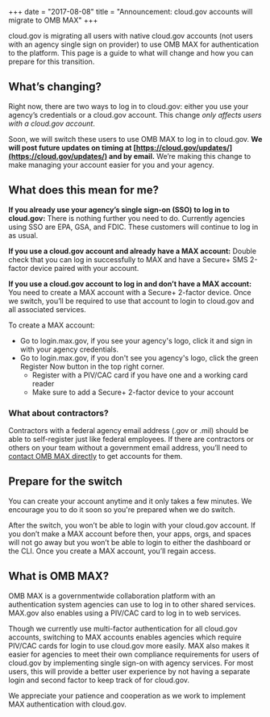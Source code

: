 +++
date = "2017-08-08"
title = "Announcement: cloud.gov accounts will migrate to OMB MAX"
+++

cloud.gov is migrating all users with native cloud.gov accounts (not users with an agency single sign on provider) to use OMB MAX for authentication to the platform. This page is a guide to what will change and how you can prepare for this transition.

## What’s changing?

Right now, there are two ways to log in to cloud.gov: either you use your agency’s credentials or a cloud.gov account. This change *only affects users with a cloud.gov account*.

Soon, we will switch these users to use OMB MAX to log in to cloud.gov. **We will post future updates on timing at [https://cloud.gov/updates/](https://cloud.gov/updates/) and by email.** We’re making this change to make managing your account easier for you and your agency.

## What does this mean for me?

**If you already use your agency’s single sign-on (SSO) to log in to cloud.gov:** There is nothing further you need to do. Currently agencies using SSO are EPA, GSA, and FDIC. These customers will continue to log in as usual.

**If you use a cloud.gov account and already have a MAX account:** Double check that you can log in successfully to MAX and have a Secure+ SMS 2-factor device paired with your account.

**If you use a cloud.gov account to log in and don’t have a MAX account:** You need to create a MAX account with a Secure+ 2-factor device. Once we switch, you’ll be required to use that account to login to cloud.gov and all associated services.

To create a MAX account:
* Go to login.max.gov, if you see your agency's logo, click it and sign in with your agency credentials.
* Go to login.max.gov, if you don't see you agency's logo, click the green Register Now button in the top right corner.
  * Register with a PIV/CAC card if you have one and a working card reader
  * Make sure to add a Secure+ 2-factor device to your account

### What about contractors?

Contractors with a federal agency email address (.gov or .mil) should be able to self-register just like federal employees. If there are contractors or others on your team without a government email address, you’ll need to [contact OMB MAX directly](https://max.gov/maxportal/home.action) to get accounts for them.

## Prepare for the switch

You can create your account anytime and it only takes a few minutes. We encourage you to do it soon so you're prepared when we do switch.

After the switch, you won’t be able to login with your cloud.gov account. If you don’t make a MAX account before then, your apps, orgs, and spaces will not go away but you won’t be able to login to either the dashboard or the CLI. Once you create a MAX account, you’ll regain access.

## What is OMB MAX?

OMB MAX is a governmentwide collaboration platform with an authentication system agencies can use to log in to other shared services. MAX.gov also enables using a PIV/CAC card to log in to web services.

Though we currently use multi-factor authentication for all cloud.gov accounts, switching to MAX accounts enables agencies which require PIV/CAC cards for login to use cloud.gov more easily. MAX also makes it easier for agencies to meet their own compliance requirements for users of cloud.gov by implementing single sign-on with agency services. For most users, this will provide a better user experience by not having a separate login and second factor to keep track of for cloud.gov.

We appreciate your patience and cooperation as we work to implement MAX authentication with cloud.gov.
